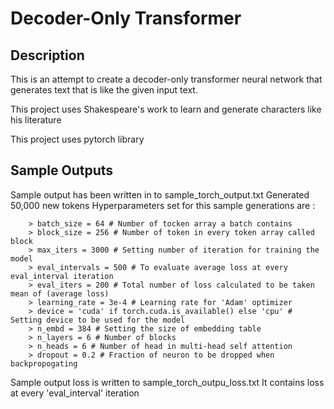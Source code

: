 # Decoder-Only Transformer

## Description

This is an attempt to create a decoder-only transformer neural network that generates text that is like the given input text.

This project uses Shakespeare's work to learn and generate characters like his literature

This project uses pytorch library

## Sample Outputs

Sample output has been written in to sample_torch_output.txt
    Generated 50,000 new tokens
    Hyperparameters set for this sample generations are : 

        > batch_size = 64 # Number of tocken array a batch contains
        > block_size = 256 # Number of token in every token array called block
        > max_iters = 3000 # Setting number of iteration for training the model
        > eval_intervals = 500 # To evaluate average loss at every eval_interval iteration 
        > eval_iters = 200 # Total number of loss calculated to be taken mean of (average loss)
        > learning_rate = 3e-4 # Learning rate for 'Adam' optimizer
        > device = 'cuda' if torch.cuda.is_available() else 'cpu' # Setting device to be used for the model
        > n_embd = 384 # Setting the size of embedding table
        > n_layers = 6 # Number of blocks
        > n_heads = 6 # Number of head in multi-head self attention
        > dropout = 0.2 # Fraction of neuron to be dropped when backpropogating

Sample output loss is written to sample_torch_outpu_loss.txt
    It contains loss at every 'eval_interval' iteration